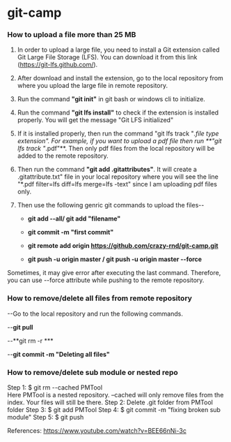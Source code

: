 # git-camp

### How to upload a file more than 25 MB

1. In order to upload a large file, you need to install a Git extension called Git Large File Storage (LFS). You can download 
it from this link (https://git-lfs.github.com/).

2. After download and install the extension, go to the local repository from where you upload the large file in remote repository.

3. Run the command **"git init"** in git bash or windows cli to initialize.

4. Run the command **"git lfs install"** to check if the extension is installed properly. You will get the message "Git LFS initialized"

5. If it is installed properly, then run the command "git lfs track "*.file type extension". For example, if you want to upload a pdf file then run **"git lfs track "*.pdf"**. Then only pdf files from the local repository will be added to the remote repository.

6. Then run the command **"git add .gitattributes"**. It will create a .gitattribute.txt" file in your local repository where you will
see the  line "*.pdf filter=lfs diff=lfs merge=lfs -text" since I am uploading pdf files only.

7. Then use the following genric git commands to upload the files--
  
   - **git add --all/ git add "filename"**
  
   - **git commit -m "first commit"**
   
   - **git remote add origin https://github.com/crazy-rnd/git-camp.git**
   
   - **git push -u origin master /  git push -u origin master --force**
   
 Sometimes, it may give error after executing the last command. Therefore, you can use --force attribute while pushing to the remote repository.


### How to remove/delete all files from remote repository

 --Go to the local repository and run the following commands.
 
 --**git pull**
 
 --**git rm -r ***
 
 --**git commit -m "Deleting all files"**
 
 ### How to remove/delete sub module or nested repo
Step 1: $ git rm --cached PMTool  
Here PMTool is a nested repository. –cached will only remove files from the index. Your files will still be there.
Step 2: Delete .git folder from PMTool folder
Step 3: $ git add PMTool
Step 4: $ git commit -m "fixing broken sub module"
Step 5: $ git push

References: https://www.youtube.com/watch?v=BEE66nNi-3c




